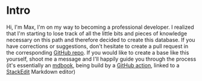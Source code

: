 # Intro

Hi, I'm Max,
I'm on my way to becoming a professional developer. I realized that I'm starting to lose track of all the little bits and pieces of knowledge necessary on this path and therefore decided to create this database. 
If you have corrections or suggestions, don't hesitate to create a pull request in the corresponding [GitHub repo](https://github.com/3ng7n33r/KnowledgeBase). 
If you would like to create a base like this yourself, shoot me a message and I'll happily guide you through the process (it's essentially an [mdbook](https://rust-lang.github.io/mdBook/format/summary.html), being build by a [GitHub action](https://github.com/peaceiris/actions-gh-pages#getting-started), linked to a [StackEdit](https://stackedit.io/) Markdown editor)

 
<!--stackedit_data:
eyJoaXN0b3J5IjpbLTE3MzYxNjk1MzBdfQ==
-->